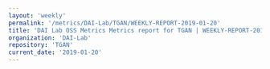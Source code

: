 ```yaml
---
layout: 'weekly'
permalink: '/metrics/DAI-Lab/TGAN/WEEKLY-REPORT-2019-01-20'
title: 'DAI Lab OSS Metrics Metrics report for TGAN | WEEKLY-REPORT-2019-01-20'
organization: 'DAI-Lab'
repository: 'TGAN'
current_date: '2019-01-20'
---
```

